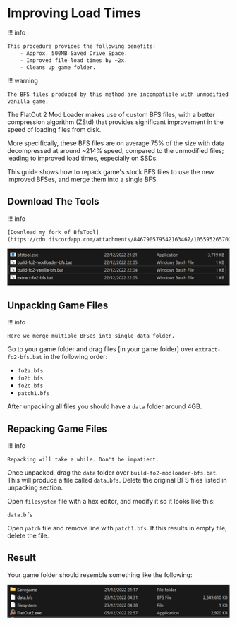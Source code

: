 # Improving Load Times

!!! info

    This procedure provides the following benefits:  
        - Approx. 500MB Saved Drive Space.  
        - Improved file load times by ~2x.  
        - Cleans up game folder.  

!!! warning

    The BFS files produced by this method are incompatible with unmodified vanilla game.  

The FlatOut 2 Mod Loader makes use of custom BFS files, with a better compression algorithm (ZStd) that provides significant improvement in the speed of loading files from disk. 

More specifically, these BFS files are on average 75% of the size with data decompressed at around ~214% speed, compared to the unmodified files; leading to improved load times, especially on SSDs.  

This guide shows how to repack game's stock BFS files to use the new improved BFSes, and merge them into a single BFS.  

## Download The Tools

!!! info

    [Download my fork of BfsTool](https://cdn.discordapp.com/attachments/846790579542163467/1055952657006735360/bfstool.zip).

![BfsToolUnpacked](./images/BfsToolUnpacked.png)

## Unpacking Game Files

!!! info

    Here we merge multiple BFSes into single data folder.  

Go to your game folder and drag files [in your game folder] over `extract-fo2-bfs.bat`
in the following order:  

- `fo2a.bfs`
- `fo2b.bfs`
- `fo2c.bfs`
- `patch1.bfs`

After unpacking all files you should have a `data` folder around 4GB.  

## Repacking Game Files

!!! info

    Repacking will take a while. Don't be impatient.  

Once unpacked, drag the `data` folder over `build-fo2-modloader-bfs.bat`. 
This will produce a file called `data.bfs`. Delete the original BFS files listed in unpacking section.  

Open `filesystem` file with a hex editor, and modify it so it looks like this:  

```
data.bfs
```

Open `patch` file and remove line with `patch1.bfs`. If this results in empty file, delete the file.

## Result

Your game folder should resemble something like the following:  

![CleanupResult](./images/CleanupResult.png)